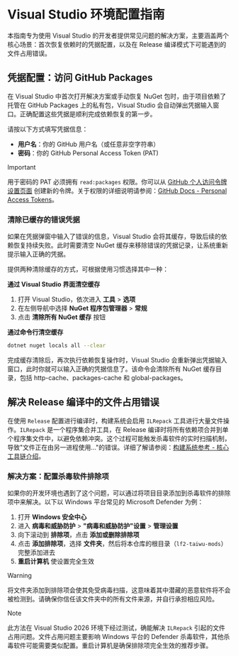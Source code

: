 # Visual Studio 环境配置指南

本指南专为使用 Visual Studio 的开发者提供常见问题的解决方案，主要涵盖两个核心场景：首次恢复依赖时的凭据配置，以及在 Release 编译模式下可能遇到的文件占用错误。

## 凭据配置：访问 GitHub Packages

在 Visual Studio 中首次打开解决方案或手动恢复 NuGet 包时，由于项目依赖了托管在 GitHub Packages 上的私有包，Visual Studio 会自动弹出凭据输入窗口。正确配置这些凭据是顺利完成依赖恢复的第一步。

请按以下方式填写凭据信息：

- **用户名**：你的 GitHub 用户名（或任意非空字符串）
- **密码**：你的 GitHub Personal Access Token (PAT)

> [!IMPORTANT]
> 用于密码的 PAT 必须拥有 `read:packages` 权限。你可以从 [GitHub 个人访问令牌设置页面](https://github.com/settings/tokens) 创建新的令牌。关于权限的详细说明请参阅：[GitHub Docs - Personal Access Tokens](https://docs.github.com/en/authentication/keeping-your-account-and-data-secure/creating-a-personal-access-token)。

### 清除已缓存的错误凭据

如果在凭据弹窗中输入了错误的信息，Visual Studio 会将其缓存，导致后续的依赖恢复持续失败。此时需要清空 NuGet 缓存来移除错误的凭据记录，让系统重新提示输入正确的凭据。

提供两种清除缓存的方式，可根据使用习惯选择其中一种：

**通过 Visual Studio 界面清空缓存**

1. 打开 Visual Studio，依次进入 **工具** > **选项**
2. 在左侧导航中选择 **NuGet 程序包管理器** > **常规**
3. 点击 **清除所有 NuGet 缓存** 按钮

**通过命令行清空缓存**

```bash
dotnet nuget locals all --clear
```

完成缓存清除后，再次执行依赖恢复操作时，Visual Studio 会重新弹出凭据输入窗口，此时你就可以输入正确的凭据信息了。该命令会清除所有 NuGet 缓存目录，包括 http-cache、packages-cache 和 global-packages。

## 解决 Release 编译中的文件占用错误

在使用 `Release` 配置进行编译时，构建系统会启用 `ILRepack` 工具进行大量文件操作。`ILRepack` 是一个程序集合并工具，在 Release 编译时将所有依赖项合并到单个程序集文件中，以避免依赖冲突。这个过程可能触发杀毒软件的实时扫描机制，导致"文件正在由另一进程使用..."的错误。详细了解请参阅：[构建系统参考 - 核心工具链介绍](../reference/build-system.md#核心工具链介绍)。

### 解决方案：配置杀毒软件排除项

如果你的开发环境也遇到了这个问题，可以通过将项目目录添加到杀毒软件的排除项中来解决。以下以 Windows 平台常见的 Microsoft Defender 为例：

1. 打开 **Windows 安全中心**
2. 进入 **病毒和威胁防护** > **"病毒和威胁防护"设置** > **管理设置**
3. 向下滚动到 **排除项**，点击 **添加或删除排除项**
4. 点击 **添加排除项**，选择 **文件夹**，然后将本仓库的根目录（`lf2-taiwu-mods`）完整添加进去
5. **重启计算机** 使设置完全生效

> [!WARNING]
> 将文件夹添加到排除项会使其免受病毒扫描，这意味着其中潜藏的恶意软件将不会被检测到。请确保你信任该文件夹中的所有文件来源，并自行承担相应风险。

> [!NOTE]
> 此方法在 Visual Studio 2026 环境下经过测试，确能解决 `ILRepack` 引起的文件占用问题。文件占用问题主要影响 Windows 平台的 Defender 杀毒软件，其他杀毒软件可能需要类似配置。重启计算机是确保排除项完全生效的推荐步骤。
